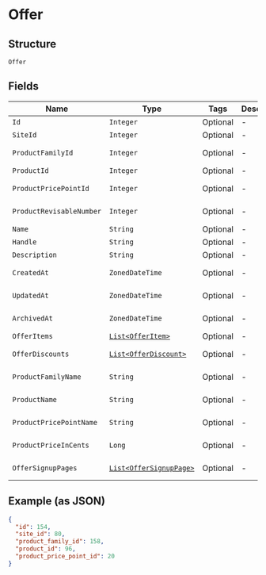 
# Offer

## Structure

`Offer`

## Fields

| Name | Type | Tags | Description | Getter | Setter |
|  --- | --- | --- | --- | --- | --- |
| `Id` | `Integer` | Optional | - | Integer getId() | setId(Integer id) |
| `SiteId` | `Integer` | Optional | - | Integer getSiteId() | setSiteId(Integer siteId) |
| `ProductFamilyId` | `Integer` | Optional | - | Integer getProductFamilyId() | setProductFamilyId(Integer productFamilyId) |
| `ProductId` | `Integer` | Optional | - | Integer getProductId() | setProductId(Integer productId) |
| `ProductPricePointId` | `Integer` | Optional | - | Integer getProductPricePointId() | setProductPricePointId(Integer productPricePointId) |
| `ProductRevisableNumber` | `Integer` | Optional | - | Integer getProductRevisableNumber() | setProductRevisableNumber(Integer productRevisableNumber) |
| `Name` | `String` | Optional | - | String getName() | setName(String name) |
| `Handle` | `String` | Optional | - | String getHandle() | setHandle(String handle) |
| `Description` | `String` | Optional | - | String getDescription() | setDescription(String description) |
| `CreatedAt` | `ZonedDateTime` | Optional | - | ZonedDateTime getCreatedAt() | setCreatedAt(ZonedDateTime createdAt) |
| `UpdatedAt` | `ZonedDateTime` | Optional | - | ZonedDateTime getUpdatedAt() | setUpdatedAt(ZonedDateTime updatedAt) |
| `ArchivedAt` | `ZonedDateTime` | Optional | - | ZonedDateTime getArchivedAt() | setArchivedAt(ZonedDateTime archivedAt) |
| `OfferItems` | [`List<OfferItem>`](../../doc/models/offer-item.md) | Optional | - | List<OfferItem> getOfferItems() | setOfferItems(List<OfferItem> offerItems) |
| `OfferDiscounts` | [`List<OfferDiscount>`](../../doc/models/offer-discount.md) | Optional | - | List<OfferDiscount> getOfferDiscounts() | setOfferDiscounts(List<OfferDiscount> offerDiscounts) |
| `ProductFamilyName` | `String` | Optional | - | String getProductFamilyName() | setProductFamilyName(String productFamilyName) |
| `ProductName` | `String` | Optional | - | String getProductName() | setProductName(String productName) |
| `ProductPricePointName` | `String` | Optional | - | String getProductPricePointName() | setProductPricePointName(String productPricePointName) |
| `ProductPriceInCents` | `Long` | Optional | - | Long getProductPriceInCents() | setProductPriceInCents(Long productPriceInCents) |
| `OfferSignupPages` | [`List<OfferSignupPage>`](../../doc/models/offer-signup-page.md) | Optional | - | List<OfferSignupPage> getOfferSignupPages() | setOfferSignupPages(List<OfferSignupPage> offerSignupPages) |

## Example (as JSON)

```json
{
  "id": 154,
  "site_id": 80,
  "product_family_id": 158,
  "product_id": 96,
  "product_price_point_id": 20
}
```

